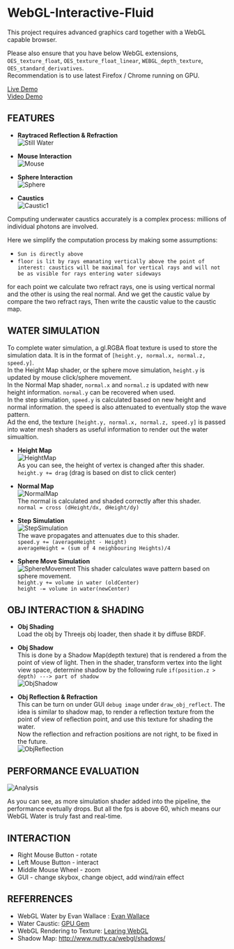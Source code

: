 WebGL-Interactive-Fluid
==================================================

This project requires advanced graphics card together with a WebGL capable browser. 

Please also ensure that you have below WebGL extensions, `OES_texture_float`, `OES_texture_float_linear`, `WEBGL_depth_texture`, 
`OES_standard_derivatives`.  
Recommendation is to use latest Firefox / Chrome running on GPU.

[Live Demo](http://dblsai.github.io/WebGL-Fluid)     
[Video Demo](https://www.youtube.com/watch?v=Wq27HIlzpmQ&feature=youtu.be) 

FEATURES
-------------------------------------------------------------------------------
* **Raytraced Reflection & Refraction**  
![Still Water](/pics/Alpha.png)  

* **Mouse Interaction**  
![Mouse](/pics/screenshotmouse.gif)    

* **Sphere Interaction**  
![Sphere](/pics/screenshotsphere.gif)    

* **Caustics**  
![Caustic1](/pics/BetaMouse.png)   

Computing underwater caustics accurately is a complex process: millions of individual photons are involved.  

Here we simplify the computation process by making some assumptions:  
* `Sun is directly above`  
* `floor is lit by rays emanating vertically above the point of interest: caustics will be maximal for vertical rays and will not be as visible for rays entering water sideways`  

for each point we calculate two refract rays, one is using vertical normal and the other is using the real normal. And we get the caustic value by compare the two refract rays, Then write the caustic value to the caustic map.


WATER SIMULATION
-------------------------------------------------------------------------------
To complete water simulation, a gl.RGBA float texture is used to store the simulation data. It is in the format of 
`[height.y, normal.x, normal.z, speed.y]`.  
In the Height Map shader, or the sphere move simulation, `height.y` is updated by mouse click/sphere movement.  
In the Normal Map shader, `normal.x` and `normal.z` is updated with new height information. `normal.y` can be recovered
when used.  
In the step simulation, `speed.y` is calculated based on new height and normal information. the speed is also attenuated 
to eventually stop the wave pattern.    
Ad the end, the texture `[height.y, normal.x, normal.z, speed.y]` is passed into water mesh shaders as useful information to render 
out the water simualtion.  

* **Height Map**   
![HeightMap](/pics/HeightMap.png)  
As you can see, the height of vertex is changed after this shader.    
`height.y += drag` (drag is based on dist to click center)     

* **Normal Map**    
![NormalMap](/pics/NormalMap.png)  
The normal is calculated and shaded correctly after this shader.   
`normal = cross (dHeight/dx, dHeight/dy)`    

* **Step Simulation**    
![StepSimulation](/pics/Simulation.png)  
The wave propagates and attenuates due to this shader.      
`speed.y += (averageHeight - Height)`  
`averageHeight = (sum of 4 neighbouring Heights)/4`  


* **Sphere Move Simulation**  
![SphereMovement](/pics/BetaCaustics.png) 
This shader calculates wave pattern based on sphere movement.  
`height.y += volume in water (oldCenter)`   
`height -= volume in water(newCenter)`  

OBJ INTERACTION & SHADING
-------------------------------------------------------------------------------
* **Obj Shading**   
Load the obj by Threejs obj loader, then shade it by diffuse BRDF.  


* **Obj Shadow**    
This is done by a Shadow Map(depth texture) that is rendered a from the point of view of light. 
Then in the shader, transform vertex into the light view space, determine shadow by the following rule
`if(position.z > depth) ---> part of shadow`  
![ObjShadow](/pics/objShadow.png) 

* **Obj Reflection & Refraction**  
This can be turn on under GUI `debug image` under `draw_obj_reflect`. The idea is similar to shadow map, 
to render a reflection texture from the point of view of reflection point, and use this texture for shading the water.  
Now the reflection and refraction positions are not right, to be fixed in the future.  
![ObjReflection](/pics/objReflection.png) 

PERFORMANCE EVALUATION
-------------------------------------------------------------------------------

![Analysis](/pics/Analysis.png)

As you can see, as more simulation shader added into the pipeline, the performance evetually drops. 
But all the fps is above 60, which means our WebGL Water is truly fast and real-time.  

INTERACTION
-------------------------------------------------------------------------------
* Right Mouse Button - rotate  
* Left Mouse Button - interact  
* Middle Mouse Wheel - zoom  
* GUI - change skybox, change object, add wind/rain effect


REFERRENCES
-------------------------------------------------------------------------------
* WebGL Water by Evan Wallace : [Evan Wallace](http://madebyevan.com/webgl-water/) 
* Water Caustic: [GPU Gem](http://http.developer.nvidia.com/GPUGems/gpugems_ch02.html)
* WebGL Rendering to Texture: [Learing WebGL](http://learningwebgl.com/blog/?p=1786)
* Shadow Map: http://www.nutty.ca/webgl/shadows/  

